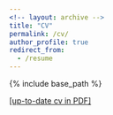 ```yaml
---
<!-- layout: archive -->
title: "CV"
permalink: /cv/
author_profile: true
redirect_from:
  - /resume
---
```


{% include base_path %}

[[up-to-date cv in PDF]](http://reza-asad.github.io/files/reza_asad_cv.pdf)
